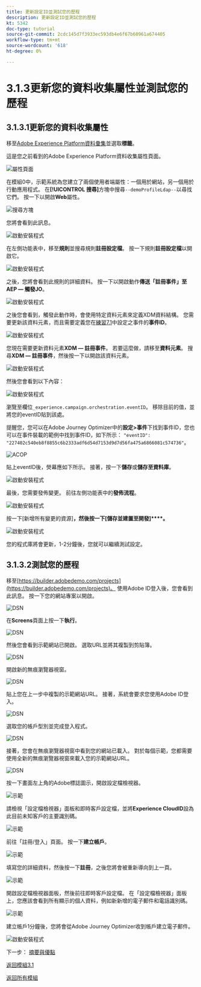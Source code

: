 ```yaml
---
title: 更新設定ID並測試您的歷程
description: 更新設定ID並測試您的歷程
kt: 5342
doc-type: tutorial
source-git-commit: 2cdc145d7f3933ec593db4e6f67b60961a674405
workflow-type: tm+mt
source-wordcount: '618'
ht-degree: 0%

---
```


# 3.1.3更新您的資料收集屬性並測試您的歷程

## 3.1.3.1更新您的資料收集屬性

移至[Adobe Experience Platform資料彙集](https://experience.adobe.com/launch/)並選取&#x200B;**標籤**。

這是您之前看到的Adobe Experience Platform資料收集屬性頁面。

![屬性頁面](./../../../modules/datacollection/module1.1/images/launch1.png)

在模組0中，示範系統為您建立了兩個使用者端屬性：一個用於網站，另一個用於行動應用程式。 在&#x200B;**[!UICONTROL 搜尋]**&#x200B;方塊中搜尋`--demoProfileLdap--`以尋找它們。 按一下以開啟&#x200B;**Web**&#x200B;屬性。

![搜尋方塊](./../../../modules/datacollection/module1.1/images/property6.png)

您將會看到此訊息。

![啟動安裝程式](./images/rule1.png)

在左側功能表中，移至&#x200B;**規則**&#x200B;並搜尋規則&#x200B;**註冊設定檔**。 按一下規則&#x200B;**註冊設定檔**&#x200B;以開啟它。

![啟動安裝程式](./images/rule2.png)

之後，您將會看到此規則的詳細資料。 按一下以開啟動作&#x200B;**傳送「註冊事件」至AEP — 觸發JO**。

![啟動安裝程式](./images/rule3.png)

之後您會看到，觸發此動作時，會使用特定資料元素來定義XDM資料結構。 您需要更新該資料元素，而且需要定義您在[練習7.1](./ex1.md)中設定之事件的&#x200B;**事件ID**。

![啟動安裝程式](./images/rule4.png)

您現在需要更新資料元素&#x200B;**XDM — 註冊事件**。 若要這麼做，請移至&#x200B;**資料元素**。 搜尋&#x200B;**XDM — 註冊事件**，然後按一下以開啟該資料元素。

![啟動安裝程式](./images/rule5.png)

然後您會看到以下內容：

![啟動安裝程式](./images/rule6.png)

瀏覽至欄位`_experience.campaign.orchestration.eventID`。 移除目前的值，並將您的eventID貼到該處。

提醒您，您可以在Adobe Journey Optimizer中的&#x200B;**設定>事件**&#x200B;下找到事件ID，您也可以在事件裝載的範例中找到事件ID，如下所示： `"eventID": "227402c540eb8f8855c6b2333adf6d54d7153d9d7d56fa475a6866081c574736"`。

![ACOP](./images/payloadeventID.png)

貼上eventID後，熒幕應如下所示。 接著，按一下&#x200B;**儲存**&#x200B;或&#x200B;**儲存至資料庫**。

![啟動安裝程式](./images/rule7.png)

最後，您需要發佈變更。 前往左側功能表中的&#x200B;**發佈流程**。

![啟動安裝程式](./images/rule8.png)

按一下[新增所有變更的資源]**，然後按一下[儲存並建置至開發]****。**

![啟動安裝程式](./images/rule9.png)

您的程式庫將會更新，1-2分鐘後，您就可以繼續測試設定。

## 3.1.3.2測試您的歷程

移至[https://builder.adobedemo.com/projects](https://builder.adobedemo.com/projects)。 使用Adobe ID登入後，您會看到此訊息。 按一下您的網站專案以開啟。

![DSN](./../../../modules/gettingstarted/gettingstarted/images/web8.png)

在&#x200B;**Screens**&#x200B;頁面上按一下&#x200B;**執行**。

![DSN](./../../../modules/datacollection/module1.1/images/web2.png)

然後您會看到示範網站已開啟。 選取URL並將其複製到剪貼簿。

![DSN](./../../../modules/gettingstarted/gettingstarted/images/web3.png)

開啟新的無痕瀏覽器視窗。

![DSN](./../../../modules/gettingstarted/gettingstarted/images/web4.png)

貼上您在上一步中複製的示範網站URL。 接著，系統會要求您使用Adobe ID登入。

![DSN](./../../../modules/gettingstarted/gettingstarted/images/web5.png)

選取您的帳戶型別並完成登入程式。

![DSN](./../../../modules/gettingstarted/gettingstarted/images/web6.png)

接著，您會在無痕瀏覽器視窗中看到您的網站已載入。 對於每個示範，您都需要使用全新的無痕瀏覽器視窗來載入您的示範網站URL。

![DSN](./../../../modules/gettingstarted/gettingstarted/images/web7.png)

按一下畫面左上角的Adobe標誌圖示，開啟設定檔檢視器。

![示範](./../../../modules/datacollection/module1.2/images/pv1.png)

請檢視「設定檔檢視器」面板和即時客戶設定檔，並將&#x200B;**Experience CloudID**&#x200B;設為此目前未知客戶的主要識別碼。

![示範](./../../../modules/datacollection/module1.2/images/pv2.png)

前往「註冊/登入」頁面。 按一下&#x200B;**建立帳戶**。

![示範](./../../../modules/datacollection/module1.2/images/pv9.png)

填寫您的詳細資料，然後按一下&#x200B;**註冊**，之後您將會被重新導向到上一頁。

![示範](./../../../modules/datacollection/module1.2/images/pv10.png)

開啟設定檔檢視器面板，然後前往即時客戶設定檔。 在「設定檔檢視器」面板上，您應該會看到所有顯示的個人資料，例如新新增的電子郵件和電話識別碼。

![示範](./../../../modules/datacollection/module1.2/images/pv11.png)

建立帳戶1分鐘後，您將會從Adobe Journey Optimizer收到帳戶建立電子郵件。

![啟動安裝程式](./images/email.png)

下一步： [摘要與優點](./summary.md)

[返回模組3.1](./journey-orchestration-create-account.md)

[返回所有模組](../../../overview.md)
